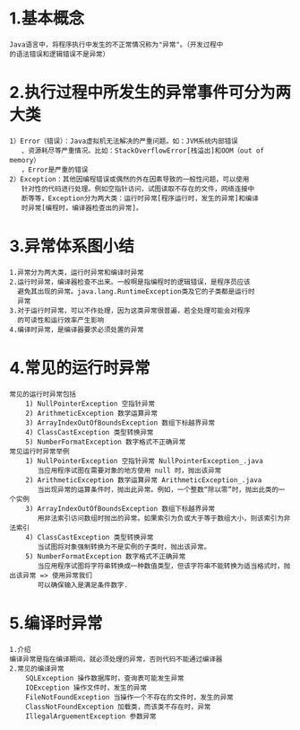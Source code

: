 # 1.基本概念
    Java语言中，将程序执行中发生的不正常情况称为"异常"。（开发过程中
    的语法错误和逻辑错误不是异常）
# 2.执行过程中所发生的异常事件可分为两大类
    1）Error（错误）：Java虚拟机无法解决的严重问题。如：JVM系统内部错误
       、资源耗尽等严重情况。比如：StackOverflowError[栈溢出]和OOM（out of memory）
       ，Error是严重的错误
    2）Exception：其他因编程错误或偶然的外在因素导致的一般性问题，可以使用
       针对性的代码进行处理。例如空指针访问，试图读取不存在的文件，网络连接中
       断等等，Exception分为两大类：运行时异常[程序运行时，发生的异常]和编译
       时异常[编程时，编译器检查出的异常]。

# 3.异常体系图小结
    1.异常分为两大类，运行时异常和编译时异常
    2.运行时异常，编译器检查不出来。一般啊是指编程时的逻辑错误，是程序员应该
      避免其出现的异常。java.lang.RuntimeException类及它的子类都是运行时
      异常
    3.对于运行时异常，可以不作处理，因为这类异常很普遍，若全处理可能会对程序
      的可读性和运行效率产生影响
    4.编译时异常，是编译器要求必须处置的异常
# 4.常见的运行时异常
    常见的运行时异常包括
        1) NullPointerException 空指针异常
        2) ArithmeticException 数学运算异常
        3) ArrayIndexOutOfBoundsException 数组下标越界异常
        4) ClassCastException 类型转换异常
        5) NumberFormatException 数字格式不正确异常
    常见运行时异常举例
        1) NullPointerException 空指针异常 NullPointerException_.java
           当应用程序试图在需要对象的地方使用 null 时，抛出该异常
        2) ArithmeticException 数学运算异常 ArithmeticException_.java
           当出现异常的运算条件时，抛出此异常。例如，一个整数“除以零”时，抛出此类的一个实例
        3) ArrayIndexOutOfBoundsException 数组下标越界异常
           用非法索引访问数组时抛出的异常。如果索引为负或大于等于数组大小，则该索引为非法索引
        4) ClassCastException 类型转换异常
           当试图将对象强制转换为不是实例的子类时，抛出该异常。
        5) NumberFormatException 数字格式不正确异常
           当应用程序试图将字符串转换成一种数值类型，但该字符串不能转换为适当格式时，抛出该异常 => 使用异常我们
           可以确保输入是满足条件数字.
# 5.编译时异常
    1.介绍
    编译异常是指在编译期间，就必须处理的异常，否则代码不能通过编译器
    2.常见的编译异常
        SQLException 操作数据库时，查询表可能发生异常
        IOException 操作文件时，发生的异常
        FileNotFoundException 当操作一个不存在的文件时，发生的异常
        ClassNotFoundException 加载类，而该类不存在时，异常
        IllegalArguementException 参数异常
